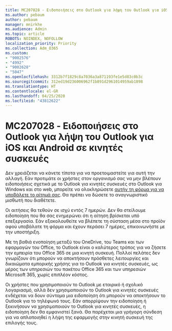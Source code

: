 ```yaml
---
title: MC207028 - Ειδοποιήσεις στο Outlook για λήψη του Outlook για iOS και Android σε κινητές συσκευές
ms.author: pebaum
author: pebaum
manager: mnirkhe
ms.audience: Admin
ms.topic: article
ROBOTS: NOINDEX, NOFOLLOW
localization_priority: Priority
ms.collection: Adm_O365
ms.custom:
- "9002576"
- "4992"
- "9002628"
- "5047"
ms.openlocfilehash: 3312b7f1829c8a7036a3a871193fe1e5d83c0b3c
ms.sourcegitcommit: 312ed19d236006962f1b891d2961014959ab1898
ms.translationtype: HT
ms.contentlocale: el-GR
ms.lasthandoff: 04/25/2020
ms.locfileid: "43812622"
---
```

# <a name="mc207028---notifications-in-outlook-to-obtain-outlook-for-ios-and-android-on-mobile-devices"></a>MC207028 - Ειδοποιήσεις στο Outlook για λήψη του Outlook για iOS και Android σε κινητές συσκευές

Δεν χρειάζεται να κάνετε τίποτα για να προετοιμαστείτε για αυτή την αλλαγή. Εάν προτιμάτε οι χρήστες στον οργανισμό σας να μην βλέπουν ειδοποιήσεις σχετικά με το Outlook για κινητές συσκευές στο Outlook για Windows και στο web, μπορείτε να ολοκληρώσετε [αυτήν τη φόρμα για να υποβάλετε το αίτημά σας](https://aka.ms/MC207028). Θα πρέπει να δώσετε το αναγνωριστικό μισθωτή που διαθέτετε. 

Οι αιτήσεις θα τεθούν σε ισχύ εντός 7 ημερών. Δεν θα στείλουμε ειδοποίηση που θα σας ενημερώνει ότι η αίτηση βρίσκεται υπό επεξεργασία. Εάν εξακολουθείτε να βλέπετε τη σύσταση μέσα στο προϊόν αφού υποβάλατε τη φόρμα και έχουν περάσει 7 ημέρες, επικοινωνήστε με την υποστήριξη.

Με τη βαθιά ενοποίηση μεταξύ του OneDrive, του Teams και των εφαρμογών του Office, το Outlook είναι ο καλύτερος τρόπος για να ζήσετε την εμπειρία του Office 365 σε μια κινητή συσκευή. Πολλοί πελάτες δεν γνωρίζουν ότι μπορούν να αποκτήσουν πρόσθετες λειτουργίες και δικαιώματα εμπορικής χρήσης για το Outlook για κινητές συσκευές, ως μέρος των υπηρεσιών του πακέτου Office 365 και των υπηρεσιών Microsoft 365, χωρίς επιπλέον κόστος.

Οι χρήστες που χρησιμοποιούν το Outlook με εταιρικό ή σχολικό λογαριασμό, αλλά δεν χρησιμοποιούν το Outlook για κινητές συσκευές ενδέχεται να δουν σύντομα μια ειδοποίηση ότι μπορούν να αποκτήσουν το Outlook για το τηλέφωνό τους. Εάν απορρίψουν την ειδοποίηση ή ξεκινήσουν να χρησιμοποιούν το Outlook για κινητές συσκευές, η ειδοποίηση δεν θα εμφανιστεί ξανά. Θα παρέχεται μια γρήγορη σύνδεση για να απλοποιηθεί η λήψη της εφαρμογής στην κινητή συσκευή της επιλογής τους.
